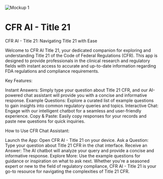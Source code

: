 

![Mockup 1](https://github.com/RSmerdon1/CFR-Chat-Assistant/assets/100503276/9d89a7dc-86fb-4194-9784-d63a3834d695)


# CFR AI - Title 21

CFR AI - Title 21: Navigating Title 21 with Ease

Welcome to CFR AI Title 21, your dedicated companion for exploring and understanding Title 21 of the Code of Federal Regulations (CFR). This app is designed to provide professionals in the clinical research and regulatory fields with instant access to accurate and up-to-date information regarding FDA regulations and compliance requirements.

Key Features:

Instant Answers: Simply type your question about Title 21 CFR, and our AI-powered chat assistant will provide you with a concise and informative response.
Example Questions: Explore a curated list of example questions to gain insights into common regulatory queries and topics.
Interactive Chat: Engage with our intelligent chatbot for a seamless and user-friendly experience.
Copy & Paste: Easily copy responses for your records and paste new questions for quick inquiries.

How to Use CFR Chat Assistant:

Launch the App: Open CFR AI - Title 21 on your device.
Ask a Question: Type your question about Title 21 CFR in the chat interface.
Receive an Answer: The AI chatbot will analyze your query and provide a concise and informative response.
Explore More: Use the example questions for guidance or inspiration on what to ask next.
Whether you're a seasoned expert or new to the field of regulatory compliance, CFR AI - Title 21 is your go-to resource for navigating the complexities of Title 21 CFR.
